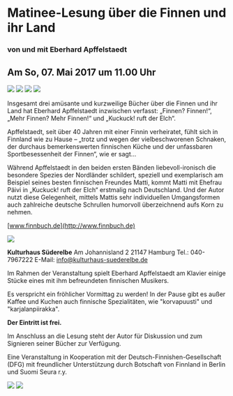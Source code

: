 # Matinee-Lesung über die Finnen und ihr Land

### von und mit Eberhard Apffelstaedt

## Am So, 07. Mai 2017 um 11.00 Uhr

![](/img/_wsb_166x266_Cover_finnenIII.jpg)
![](/img/_wsb_166x269_Kuck_kuck.jpg)
![](/img/_wsb_167x266_Mehr_Finnen.jpg)
[![](/img/_wsb_95x82_suomifinland100-tunnus_sininen_rgb.jpg)](http://www.finnland.de/public/default.aspx?contentid=356582&nodeid=37052&culture=de-DE)

Insgesamt drei amüsante und kurzweilige Bücher über die Finnen und ihr
Land hat Eberhard Apffelstaedt inzwischen verfasst: „Finnen? Finnen!“,
„Mehr Finnen? Mehr Finnen!“ und „Kuckuck! ruft der Elch“.

Apffelstaedt, seit über 40 Jahren mit einer Finnin verheiratet, fühlt
sich in Finnland wie zu Hause – „trotz und wegen der vielbeschworenen
Schnaken, der durchaus bemerkenswerten finnischen Küche und der
unfassbaren Sportbesessenheit der Finnen“, wie er sagt...

Während Apffelstaedt in den beiden ersten Bänden liebevoll-ironisch die
besondere Spezies der Nordländer schildert, speziell und exemplarisch am
Beispiel seines besten finnischen Freundes Matti, kommt Matti mit
Ehefrau Päivi in „Kuckuck! ruft der Elch“ erstmalig nach Deutschland.
Und der Autor nutzt diese Gelegenheit, mittels Mattis sehr individuellen
Umgangsformen auch zahlreiche deutsche Schrullen humorvoll überzeichnend
aufs Korn zu nehmen.

[www.finnbuch.de](http://www.finnbuch.de)

![](/img/_wsb_109x147_02_Eberhard+Apffelstaedt_10-2016.jpg)

**Kulturhaus Süderelbe** 
Am Johannisland 2 
21147 Hamburg 
Tel.: 040-7967222 
E-Mail: <info@kulturhaus-suederelbe.de>

Im Rahmen der Veranstaltung spielt Eberhard Apffelstaedt am Klavier
einige Stücke eines mit ihm befreundeten finnischen Musikers.

Es verspricht ein fröhlicher Vormittag zu werden! In der Pause gibt es
außer Kaffee und Kuchen auch finnische Spezialitäten, wie "korvapuusti"
und "karjalanpiirakka".

**Der Eintritt ist frei.**

Im Anschluss an die Lesung steht der Autor für Diskussion und zum
Signieren seiner Bücher zur Verfügung.

Eine Veranstaltung in Kooperation mit der Deutsch-Finnishen-Gesellschaft
(DFG) mit freundlicher Unterstützung durch Botschaft von Finnland in
Berlin und Suomi Seura r.y.

![](/img/_wsb_89x31_dfg_logo_blau.jpg)
![](/img/_wsb_91x69_sponsorilogo.jpg)
